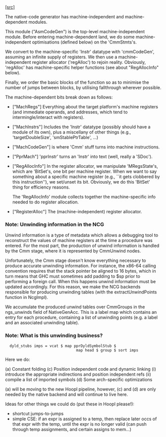 [[src]](https://github.com/ghc/ghc/tree/master/compiler/nativeGen/AsmCodeGen.hs)

The native-code generator has machine-independent and
machine-dependent modules.

This module ("AsmCodeGen") is the top-level machine-independent
module.  Before entering machine-dependent land, we do some
machine-independent optimisations (defined below) on the
'CmmStmts's.

We convert to the machine-specific 'Instr' datatype with
'cmmCodeGen', assuming an infinite supply of registers.  We then use
a machine-independent register allocator ('regAlloc') to rejoin
reality.  Obviously, 'regAlloc' has machine-specific helper
functions (see about "RegAllocInfo" below).

Finally, we order the basic blocks of the function so as to minimise
the number of jumps between blocks, by utilising fallthrough wherever
possible.

The machine-dependent bits break down as follows:

  * ["MachRegs"]  Everything about the target platform's machine
    registers (and immediate operands, and addresses, which tend to
    intermingle/interact with registers).

  * ["MachInstrs"]  Includes the 'Instr' datatype (possibly should
    have a module of its own), plus a miscellany of other things
    (e.g., 'targetDoubleSize', 'smStablePtrTable', ...)

  * ["MachCodeGen"]  is where 'Cmm' stuff turns into
    machine instructions.

  * ["PprMach"] 'pprInstr' turns an 'Instr' into text (well, really
    a 'SDoc').

  * ["RegAllocInfo"] In the register allocator, we manipulate
    'MRegsState's, which are 'BitSet's, one bit per machine register.
    When we want to say something about a specific machine register
    (e.g., ``it gets clobbered by this instruction''), we set/unset
    its bit.  Obviously, we do this 'BitSet' thing for efficiency
    reasons.

    The 'RegAllocInfo' module collects together the machine-specific
    info needed to do register allocation.

   * ["RegisterAlloc"] The (machine-independent) register allocator.


### Note: Unwinding information in the NCG


Unwind information is a type of metadata which allows a debugging tool
to reconstruct the values of machine registers at the time a procedure was
entered. For the most part, the production of unwind information is handled by
the Cmm stage, where it is represented by CmmUnwind nodes.

Unfortunately, the Cmm stage doesn't know everything necessary to produce
accurate unwinding information. For instance, the x86-64 calling convention
requires that the stack pointer be aligned to 16 bytes, which in turn means that
GHC must sometimes add padding to $sp prior to performing a foreign call. When
this happens unwind information must be updated accordingly.
For this reason, we make the NCG backends responsible for producing
unwinding tables (with the extractUnwindPoints function in NcgImpl).

We accumulate the produced unwind tables over CmmGroups in the ngs_unwinds
field of NativeGenAcc. This is a label map which contains an entry for each
procedure, containing a list of unwinding points (e.g. a label and an associated
unwinding table).

### Note: What is this unwinding business?

      dyld_stubs imps = vcat $ map pprDyldSymbolStub $
                                    map head $ group $ sort imps


Here we do:

  (a) Constant folding
  (c) Position independent code and dynamic linking
        (i)  introduce the appropriate indirections
             and position independent refs
        (ii) compile a list of imported symbols
  (d) Some arch-specific optimizations

(a) will be moving to the new Hoopl pipeline, however, (c) and
(d) are only needed by the native backend and will continue to live
here.

Ideas for other things we could do (put these in Hoopl please!):

  - shortcut jumps-to-jumps
  - simple CSE: if an expr is assigned to a temp, then replace later occs of
    that expr with the temp, until the expr is no longer valid (can push through
    temp assignments, and certain assigns to mem...)
